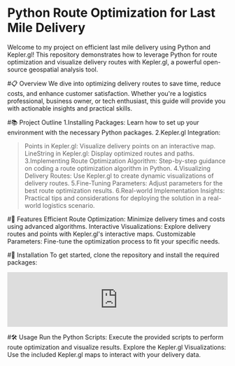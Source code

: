 # Python Route Optimization for Last Mile Delivery
Welcome to my project on efficient last mile delivery using Python and Kepler.gl! This repository demonstrates how to leverage Python for route optimization and visualize delivery routes with Kepler.gl, a powerful open-source geospatial analysis tool.

#📋 Overview
We dive into optimizing delivery routes to save time, reduce costs, and enhance customer satisfaction. Whether you're a logistics professional, business owner, or tech enthusiast, this guide will provide you with actionable insights and practical skills.

#📚 Project Outline
1.Installing Packages: Learn how to set up your environment with the necessary Python packages.
2.Kepler.gl Integration:
  >Points in Kepler.gl: Visualize delivery points on an interactive map.
  >LineString in Kepler.gl: Display optimized routes and paths.
3.Implementing Route Optimization Algorithm: Step-by-step guidance on coding a route optimization algorithm in Python.
4.Visualizing Delivery Routes: Use Kepler.gl to create dynamic visualizations of delivery routes.
5.Fine-Tuning Parameters: Adjust parameters for the best route optimization results.
6.Real-world Implementation Insights: Practical tips and considerations for deploying the solution in a real-world logistics scenario.

#🚀 Features
Efficient Route Optimization: Minimize delivery times and costs using advanced algorithms.
Interactive Visualizations: Explore delivery routes and points with Kepler.gl's interactive maps.
Customizable Parameters: Fine-tune the optimization process to fit your specific needs.

#🔧 Installation
To get started, clone the repository and install the required packages:
<iframe src="https://www.thiscodeworks.com/embed/66b112925711440014bef179" style="width: 100%; height: 125px;" frameborder="0"></iframe>

#🛠 Usage
Run the Python Scripts: Execute the provided scripts to perform route optimization and visualize results.
Explore the Kepler.gl Visualizations: Use the included Kepler.gl maps to interact with your delivery data.

